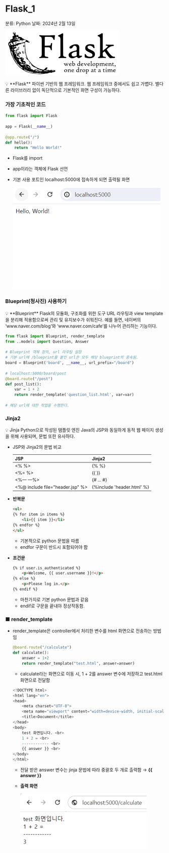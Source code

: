 # Flask_1

분류: Python
날짜: 2024년 2월 13일

![Untitled](Flask_1/Untitled.png)

<aside>
💡 **Flask**
파이썬 기반의 웹 프레임워크.
웹 프레임워크 중에서도 쉽고 가볍다.
별다른 라이브러리 없이 독단적으로 기본적인 화면 구성이 가능하다.

</aside>

### 가장 기초적인 코드

```python
from flask import Flask

app = Flask(__name__)

@app.route("/")
def hello():
    return "Hello World!"
```

- Flask를 import
- app이라는 객체에 Flask 선언
- 기본 사용 포트인 localhost:5000에 접속하게 되면 출력될 화면
    
    ![Untitled](Flask_1/Untitled%201.png)
    

### Blueprint(청사진) 사용하기

<aside>
💡 **Blueprint**
Flask의 모듈화, 구조화를 위한 도구
URL 라우팅과 view template을 분리해 적용함으로써 관리 및 유지보수가 쉬워진다.
예를 들면, 네이버의 ‘www.naver.com/blog’와 ‘www.naver.com/cafe’를 나누어 관리하는 기능이다.

</aside>

```python
from flask import Blueprint, render_template
from ..models import Question, Answer

# Blueprint 객체 정의, url 라우팅 설정
# 기본 url에 /blueprint를 붙인 url은 모두 해당 blueprint의 종속됨.
board = Blueprint('board', __name__, url_prefix="/board")

# localhost:5000/board/post
@board.route("/post")
def post_list():
    var = 1 + 2
    return render_template('question_list.html', var=var)

# 해당 url에 대한 작업을 수행한다.
```

### Jinja2

<aside>
💡 Jinja
Python으로 작성된 탬플릿 엔진
Java의 JSP와 동일하게 동적 웹 페이지 생성을 위해 사용되며, 문법 또한 유사하다.

</aside>

- JSP와 Jinja2의 문법 비교
    
    
    | JSP | Jinja2 |
    | --- | --- |
    | <% %> | {% %} |
    | <%= %> | {{ }} |
    | <%— —%> | {# ... #} |
    | <%@ include file="header.jsp" %> | {%include 'header.html' %} |
    
- **반복문**
    
    ```html
    <ul>
    {% for item in items %}
        <li>{{ item }}</li>
    {% endfor %}
    </ul>
    ```
    
    - 기본적으로 python 문법을 따름
    - endfor 구문이 반드시 포함되어야 함
- **조건문**
    
    ```html
    {% if user.is_authenticated %}
        <p>Welcome, {{ user.username }}!</p>
    {% else %}
        <p>Please log in.</p>
    {% endif %}
    ```
    
    - 마찬가지로 기본 python 문법과 같음
    - endif로 구문을 끝내야 정상작동함.
    

### ■ render_template

- render_template은 controller에서 처리한 변수를 html 화면으로 전송하는 방법임
    
    ```python
    @board.route("/calculate")
    def calculate():
        answer = 1+2
        return render_template("test.html", answer=answer)
    ```
    
    - calculate라는 화면으로 이동 시, 1 + 2를 answer 변수에 저장하고 test.html 화면으로 전달함
    
    ```python
    <!DOCTYPE html>
    <html lang="en">
    <head>
        <meta charset="UTF-8">
        <meta name="viewport" content="width=device-width, initial-scale=1.0">
        <title>Document</title>
    </head>
    <body>
        test 화면입니다. <br>
        1 + 2 = <br>
        ------------ <br>
        {{ answer }} <br>
    </body>
    </html>
    ```
    
    - 전달 받은 answer 변수는 jinja 문법에 따라 중괄호 두 개로 출력함 → **{{ answer }}**
    - **출력 화면**
        
        ![Untitled](Flask_1/Untitled%202.png)